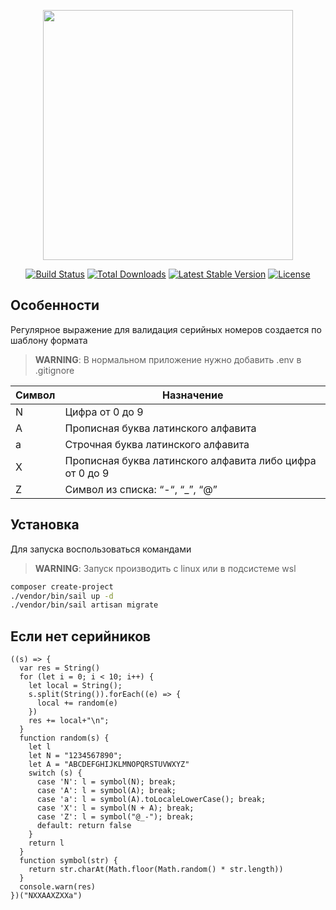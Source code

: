 <p align="center"><a href="https://laravel.com" target="_blank"><img src="https://raw.githubusercontent.com/laravel/art/master/logo-lockup/5%20SVG/2%20CMYK/1%20Full%20Color/laravel-logolockup-cmyk-red.svg" width="400"></a></p>

<p align="center">
<a href="https://travis-ci.org/laravel/framework"><img src="https://travis-ci.org/laravel/framework.svg" alt="Build Status"></a>
<a href="https://packagist.org/packages/laravel/framework"><img src="https://img.shields.io/packagist/dt/laravel/framework" alt="Total Downloads"></a>
<a href="https://packagist.org/packages/laravel/framework"><img src="https://img.shields.io/packagist/v/laravel/framework" alt="Latest Stable Version"></a>
<a href="https://packagist.org/packages/laravel/framework"><img src="https://img.shields.io/packagist/l/laravel/framework" alt="License"></a>
</p>

## Особенности
Регулярное выражение для валидация серийных номеров создается по шаблону формата
> **WARNING**: В нормальном приложение нужно добавить .env в .gitignore

| Символ | Назначение |
| ------ | ------ |
| N | Цифра от 0 до 9 |
| A | Прописная буква латинского алфавита |
| a | Строчная буква латинского алфавита |
| X | Прописная буква латинского алфавита либо цифра от 0 до 9 |
| Z | Символ из списка: “-“, “_”, “@” |

## Установка
Для запуска воспользоваться командами
> **WARNING**:  Запуск производить с linux или в подсистеме wsl
```sh
composer create-project
./vendor/bin/sail up -d
./vendor/bin/sail artisan migrate
```

## Если нет серийников
```
((s) => { 
  var res = String()
  for (let i = 0; i < 10; i++) {
    let local = String();
    s.split(String()).forEach((e) => {
      local += random(e)
    })
    res += local+"\n";
  }
  function random(s) {
    let l
    let N = "1234567890";
    let A = "ABCDEFGHIJKLMNOPQRSTUVWXYZ"
    switch (s) {
      case 'N': l = symbol(N); break;
      case 'A': l = symbol(A); break;
      case 'a': l = symbol(A).toLocaleLowerCase(); break;
      case 'X': l = symbol(N + A); break;
      case 'Z': l = symbol("@_-"); break;
      default: return false
    }
    return l
  }
  function symbol(str) {
    return str.charAt(Math.floor(Math.random() * str.length))
  }
  console.warn(res)
})("NXXAAXZXXa") 
```
